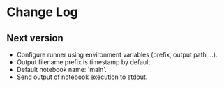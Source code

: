 # Change Log

## Next version

- Configure runner using environment variables (prefix, output path,...).
- Output filename prefix is timestamp by default.
- Default notebook name: 'main'.
- Send output of notebook execution to stdout.
